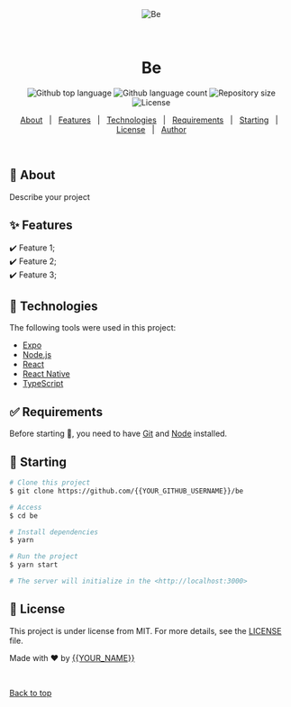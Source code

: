 <div align="center" id="top"> 
  <img src="./.github/app.gif" alt="Be" />

  &#xa0;

  <!-- <a href="https://be.netlify.app">Demo</a> -->
</div>

<h1 align="center">Be</h1>

<p align="center">
  <img alt="Github top language" src="https://img.shields.io/github/languages/top/{{YOUR_GITHUB_USERNAME}}/be?color=56BEB8">

  <img alt="Github language count" src="https://img.shields.io/github/languages/count/{{YOUR_GITHUB_USERNAME}}/be?color=56BEB8">

  <img alt="Repository size" src="https://img.shields.io/github/repo-size/{{YOUR_GITHUB_USERNAME}}/be?color=56BEB8">

  <img alt="License" src="https://img.shields.io/github/license/{{YOUR_GITHUB_USERNAME}}/be?color=56BEB8">

  <!-- <img alt="Github issues" src="https://img.shields.io/github/issues/{{YOUR_GITHUB_USERNAME}}/be?color=56BEB8" /> -->

  <!-- <img alt="Github forks" src="https://img.shields.io/github/forks/{{YOUR_GITHUB_USERNAME}}/be?color=56BEB8" /> -->

  <!-- <img alt="Github stars" src="https://img.shields.io/github/stars/{{YOUR_GITHUB_USERNAME}}/be?color=56BEB8" /> -->
</p>

<!-- Status -->

<!-- <h4 align="center"> 
	🚧  Be 🚀 Under construction...  🚧
</h4> 

<hr> -->

<p align="center">
  <a href="#dart-about">About</a> &#xa0; | &#xa0; 
  <a href="#sparkles-features">Features</a> &#xa0; | &#xa0;
  <a href="#rocket-technologies">Technologies</a> &#xa0; | &#xa0;
  <a href="#white_check_mark-requirements">Requirements</a> &#xa0; | &#xa0;
  <a href="#checkered_flag-starting">Starting</a> &#xa0; | &#xa0;
  <a href="#memo-license">License</a> &#xa0; | &#xa0;
  <a href="https://github.com/{{YOUR_GITHUB_USERNAME}}" target="_blank">Author</a>
</p>

<br>

## :dart: About ##

Describe your project

## :sparkles: Features ##

:heavy_check_mark: Feature 1;\
:heavy_check_mark: Feature 2;\
:heavy_check_mark: Feature 3;

## :rocket: Technologies ##

The following tools were used in this project:

- [Expo](https://expo.io/)
- [Node.js](https://nodejs.org/en/)
- [React](https://pt-br.reactjs.org/)
- [React Native](https://reactnative.dev/)
- [TypeScript](https://www.typescriptlang.org/)

## :white_check_mark: Requirements ##

Before starting :checkered_flag:, you need to have [Git](https://git-scm.com) and [Node](https://nodejs.org/en/) installed.

## :checkered_flag: Starting ##

```bash
# Clone this project
$ git clone https://github.com/{{YOUR_GITHUB_USERNAME}}/be

# Access
$ cd be

# Install dependencies
$ yarn

# Run the project
$ yarn start

# The server will initialize in the <http://localhost:3000>
```

## :memo: License ##

This project is under license from MIT. For more details, see the [LICENSE](LICENSE.md) file.


Made with :heart: by <a href="https://github.com/{{YOUR_GITHUB_USERNAME}}" target="_blank">{{YOUR_NAME}}</a>

&#xa0;

<a href="#top">Back to top</a>
